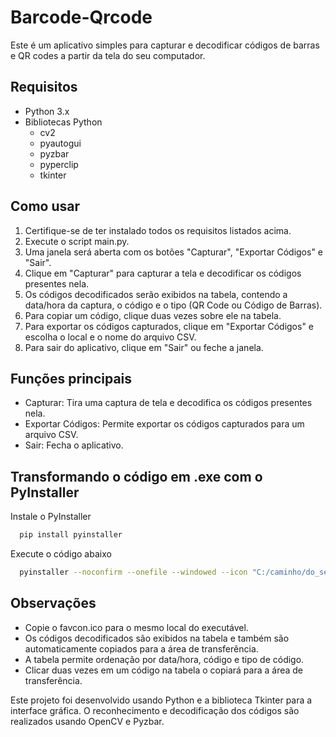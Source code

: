 # Barcode-Qrcode

Este é um aplicativo simples para capturar e decodificar códigos de barras e QR codes a partir da tela do seu computador.

## Requisitos

* Python 3.x
* Bibliotecas Python
    * cv2
    * pyautogui
    * pyzbar
    * pyperclip
    * tkinter

## Como usar

1. Certifique-se de ter instalado todos os requisitos listados acima.
2. Execute o script main.py.
3. Uma janela será aberta com os botões "Capturar", "Exportar Códigos" e "Sair".
4. Clique em "Capturar" para capturar a tela e decodificar os códigos presentes nela.
5. Os códigos decodificados serão exibidos na tabela, contendo a data/hora da captura, o código e o tipo (QR Code ou Código de Barras).
6. Para copiar um código, clique duas vezes sobre ele na tabela.
7. Para exportar os códigos capturados, clique em "Exportar Códigos" e escolha o local e o nome do arquivo CSV.
8. Para sair do aplicativo, clique em "Sair" ou feche a janela.

## Funções principais

* Capturar: Tira uma captura de tela e decodifica os códigos presentes nela.
* Exportar Códigos: Permite exportar os códigos capturados para um arquivo CSV.
* Sair: Fecha o aplicativo.

## Transformando o código em .exe com o PyInstaller

Instale o PyInstaller

```bash
  pip install pyinstaller

```
Execute o código abaixo

```bash
  pyinstaller --noconfirm --onefile --windowed --icon "C:/caminho/do_seu/favicon.ico" --add-data "C:/caminho/do_seu/Python/Python311/Lib/site-packages/pyzbar/libiconv.dll;." --add-data "C:/caminho/do_seu/Python/Python311/Lib/site-packages/pyzbar/libzbar-64.dll;."  "C:/caminho/do_seu/leitor_cod.py"

```

## Observações

* Copie o favcon.ico para o mesmo local do executável.
* Os códigos decodificados são exibidos na tabela e também são automaticamente copiados para a área de transferência.
* A tabela permite ordenação por data/hora, código e tipo de código.
* Clicar duas vezes em um código na tabela o copiará para a área de transferência.

Este projeto foi desenvolvido usando Python e a biblioteca Tkinter para a interface gráfica. O reconhecimento e decodificação dos códigos são realizados usando OpenCV e Pyzbar.
